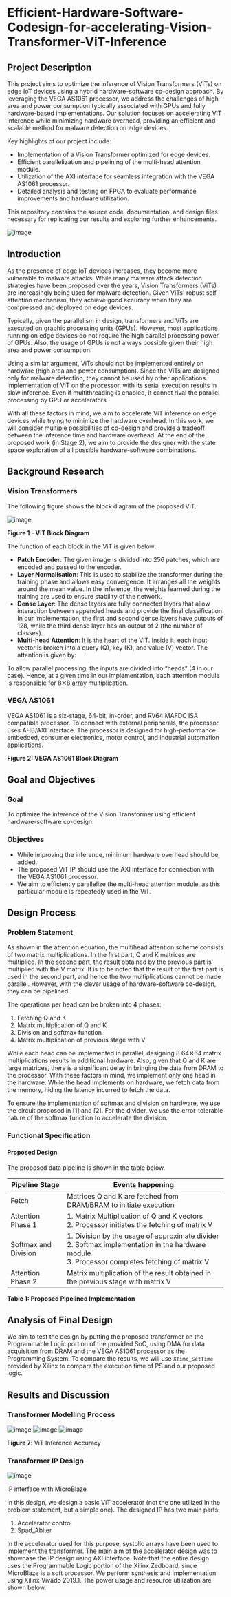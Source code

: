# Efficient-Hardware-Software-Codesign-for-accelerating-Vision-Transformer-ViT-Inference



## Project Description

This project aims to optimize the inference of Vision Transformers (ViTs) on edge IoT devices using a hybrid hardware-software co-design approach. By leveraging the VEGA AS1061 processor, we address the challenges of high area and power consumption typically associated with GPUs and fully hardware-based implementations. Our solution focuses on accelerating ViT inference while minimizing hardware overhead, providing an efficient and scalable method for malware detection on edge devices.

Key highlights of our project include:
- Implementation of a Vision Transformer optimized for edge devices.
- Efficient parallelization and pipelining of the multi-head attention module.
- Utilization of the AXI interface for seamless integration with the VEGA AS1061 processor.
- Detailed analysis and testing on FPGA to evaluate performance improvements and hardware utilization.

This repository contains the source code, documentation, and design files necessary for replicating our results and exploring further enhancements.


![image](https://github.com/user-attachments/assets/701de01b-61c4-4f5f-9076-6cb38da17f52)

## Introduction

As the presence of edge IoT devices increases, they become more vulnerable to malware attacks. While many malware attack detection strategies have been proposed over the years, Vision Transformers (ViTs) are increasingly being used for malware detection. Given ViTs' robust self-attention mechanism, they achieve good accuracy when they are compressed and deployed on edge devices.

Typically, given the parallelism in design, transformers and ViTs are executed on graphic processing units (GPUs). However, most applications running on edge devices do not require the high parallel processing power of GPUs. Also, the usage of GPUs is not always possible given their high area and power consumption. 

Using a similar argument, ViTs should not be implemented entirely on hardware (high area and power consumption). Since the ViTs are designed only for malware detection, they cannot be used by other applications. Implementation of ViT on the processor, with its serial execution results in slow inference. Even if multithreading is enabled, it cannot rival the parallel processing by GPU or accelerators.

With all these factors in mind, we aim to accelerate ViT inference on edge devices while trying to minimize the hardware overhead. In this work, we will consider multiple possibilities of co-design and provide a tradeoff between the inference time and hardware overhead. At the end of the proposed work (in Stage 2), we aim to provide the designer with the state space exploration of all possible hardware-software combinations.

## Background Research

### Vision Transformers

The following figure shows the block diagram of the proposed ViT.

![image](https://github.com/user-attachments/assets/7fb31df5-e926-4882-b48a-6d64e460ca0e)


**Figure 1 - ViT Block Diagram**

The function of each block in the ViT is given below:
- **Patch Encoder**: The given image is divided into 256 patches, which are encoded and passed to the encoder.
- **Layer Normalisation**: This is used to stabilize the transformer during the training phase and allows easy convergence. It arranges all the weights around the mean value. In the inference, the weights learned during the training are used to ensure stability of the network.
- **Dense Layer**: The dense layers are fully connected layers that allow interaction between appended heads and provide the final classification. In our implementation, the first and second dense layers have outputs of 128, while the third dense layer has an output of 2 (the number of classes).
- **Multi-head Attention**: It is the heart of the ViT. Inside it, each input vector is broken into a query (Q), key (K), and value (V) vector. The attention is given by:

To allow parallel processing, the inputs are divided into “heads” (4 in our case). Hence, at a given time in our implementation, each attention module is responsible for 8✕8 array multiplication.

### VEGA AS1061

VEGA AS1061 is a six-stage, 64-bit, in-order, and RV64IMAFDC ISA compatible processor. To connect with external peripherals, the processor uses AHB/AXI interface. The processor is designed for high-performance embedded, consumer electronics, motor control, and industrial automation applications.

**Figure 2: VEGA AS1061 Block Diagram**

## Goal and Objectives

### Goal
To optimize the inference of the Vision Transformer using efficient hardware-software co-design.

### Objectives
- While improving the inference, minimum hardware overhead should be added.
- The proposed ViT IP should use the AXI interface for connection with the VEGA AS1061 processor.
- We aim to efficiently parallelize the multi-head attention module, as this particular module is repeatedly used in the ViT.

## Design Process

### Problem Statement

As shown in the attention equation, the multihead attention scheme consists of two matrix multiplications. In the first part, Q and K matrices are multiplied. In the second part, the result obtained by the previous part is multiplied with the V matrix. It is to be noted that the result of the first part is used in the second part, and hence the two multiplications cannot be made parallel. However, with the clever usage of hardware-software co-design, they can be pipelined.

The operations per head can be broken into 4 phases:
1. Fetching Q and K
2. Matrix multiplication of Q and K 
3. Division and softmax function 
4. Matrix multiplication of previous stage with V

While each head can be implemented in parallel, designing 8 64✕64 matrix multiplications results in additional hardware. Also, given that Q and K are large matrices, there is a significant delay in bringing the data from DRAM to the processor. With these factors in mind, we implement only one head in the hardware. While the head implements on hardware, we fetch data from the memory, hiding the latency incurred to fetch the data.

To ensure the implementation of softmax and division on hardware, we use the circuit proposed in [1] and [2]. For the divider, we use the error-tolerable nature of the softmax function to accelerate the division.

### Functional Specification

#### Proposed Design

The proposed data pipeline is shown in the table below.

| Pipeline Stage       | Events happening                                                                 |
|----------------------|----------------------------------------------------------------------------------|
| Fetch                | Matrices Q and K are fetched from DRAM/BRAM to initiate execution                |
| Attention Phase 1    | 1. Matrix Multiplication of Q and K vectors <br> 2. Processor initiates the fetching of matrix V |
| Softmax and Division | 1. Division by the usage of approximate divider <br> 2. Softmax implementation in the hardware module <br> 3. Processor completes fetching of matrix V |
| Attention Phase 2    | Matrix multiplication of the result obtained in the previous stage with matrix V |

**Table 1: Proposed Pipelined Implementation**

## Analysis of Final Design

We aim to test the design by putting the proposed transformer on the Programmable Logic portion of the provided SoC, using DMA for data acquisition from DRAM and the VEGA AS1061 processor as the Programming System. To compare the results, we will use `XTime_SetTime` provided by Xilinx to compare the execution time of PS and our proposed logic.


## Results and Discussion

### Transformer Modelling Process

![image](https://github.com/user-attachments/assets/8bfa525b-936b-415a-b116-733a65035f17)
![image](https://github.com/user-attachments/assets/9b1de4e6-667f-4f76-9c90-ba9cf436b871)
![image](https://github.com/user-attachments/assets/028a2db4-103c-4b5b-bda0-1540a0af6094)


**Figure 7**: ViT Inference Accuracy

### Transformer IP Design

![image](https://github.com/user-attachments/assets/860e9423-a606-4980-a5cc-929b9ab1fde5)


IP interface with MicroBlaze

In this design, we design a basic ViT accelerator (not the one utilized in the problem statement, but a simple one). The designed IP has two main parts:
1. Accelerator control
2. Spad_Abiter

In the accelerator used for this purpose, systolic arrays have been used to implement the transformer. The main aim of the accelerator design was to showcase the IP design using AXI interface. Note that the entire design uses the Programmable Logic portion of the Xilinx Zedboard, since MicroBlaze is a soft processor. We perform synthesis and implementation using Xilinx Vivado 2019.1. The power usage and resource utilization are shown below.

